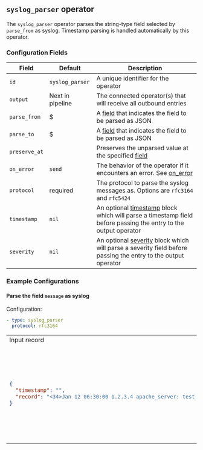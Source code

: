 ## `syslog_parser` operator

The `syslog_parser` operator parses the string-type field selected by `parse_from` as syslog. Timestamp parsing is handled automatically by this operator.

### Configuration Fields

| Field         | Default          | Description                                                                                                                                |
| ---           | ---              | ---                                                                                                                                        |
| `id`          | `syslog_parser`  | A unique identifier for the operator                                                                                                       |
| `output`      | Next in pipeline | The connected operator(s) that will receive all outbound entries                                                                           |
| `parse_from`  | $                | A [field](/docs/types/field.md) that indicates the field to be parsed as JSON                                                              |
| `parse_to`    | $                | A [field](/docs/types/field.md) that indicates the field to be parsed as JSON                                                              |
| `preserve_at` |                  | Preserves the unparsed value at the specified [field](/docs/types/field.md)                                                                |
| `on_error`    | `send`           | The behavior of the operator if it encounters an error. See [on_error](/docs/types/on_error.md)                                            |
| `protocol`    | required         | The protocol to parse the syslog messages as. Options are `rfc3164` and `rfc5424`                                                          |
| `timestamp`   | `nil`            | An optional [timestamp](/docs/types/timestamp.md) block which will parse a timestamp field before passing the entry to the output operator |
| `severity`    | `nil`            | An optional [severity](/docs/types/severity.md) block which will parse a severity field before passing the entry to the output operator    |

### Example Configurations


#### Parse the field `message` as syslog

Configuration:
```yaml
- type: syslog_parser
  protocol: rfc3164
```

<table>
<tr><td> Input record </td> <td> Output record </td></tr>
<tr>
<td>

```json
{
  "timestamp": "",
  "record": "<34>Jan 12 06:30:00 1.2.3.4 apache_server: test message"
}
```

</td>
<td>

```json
{
  "timestamp": "2020-01-12T06:30:00Z",
  "record": {
    "appname": "apache_server",
    "facility": 4,
    "hostname": "1.2.3.4",
    "message": "test message",
    "msg_id": null,
    "priority": 34,
    "proc_id": null,
    "severity": 2
  }
}
```

</td>
</tr>
</table>
